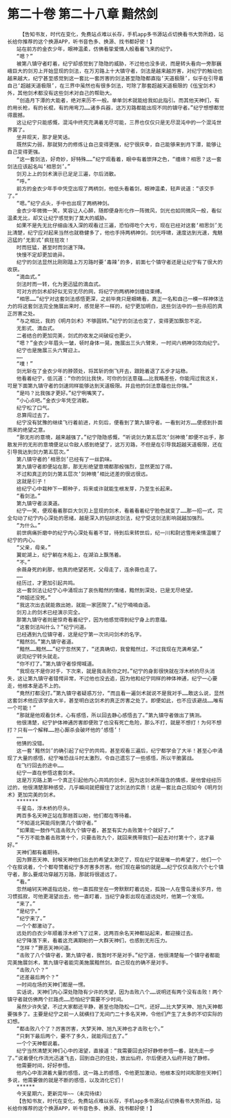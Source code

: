 # 第二十卷 第二十八章 黯然剑
        【告知书友，时代在变化，免费站点难以长存，手机app多书源站点切换看书大势所趋，站长给你推荐的这个换源APP，听书音色多、换源、找书都好使！】
       站在前方的金衣少年，眼神温柔，仿佛看挚爱情人般看着飞来的纪宁。
       “嗯？”
       被第八镇守者盯着，纪宁却感觉到了隐隐的威胁，不过他也没多说，而是转头看向一旁那巍峨巨大的剑刃上开始显现的剑法，在万刃路上十大镇守者，剑法是越来越厉害，对纪宁的触动也越来越大，纪宁甚至感觉到这一套比一套厉害的剑法甚至隐隐都直指‘天道极限’，似乎在引导着自己‘超越天道极限’，在三界中虽然也有很多剑法，可除了那套超越天道极限的《伍宝剑术》外，其他剑术都没有这些剑术对自己的帮助大。
       “创造月下潭的大能者，绝对来历不一般。单单剑术就能给我如此指引。而其他天神们，有的用长枪，有的长棍，有的用弯刀……诸多兵器，这万刃路都能出现不同的镇守者。”纪宁想想都觉得震撼。
       这让纪宁只能感慨，混沌中终究充满着无尽可能，三界也仅仅只是无尽混沌中的一个混沌世界罢了。
       坐井观天，那才是笑话。
       既然实力弱，那就努力的修炼让自己变得更强，纪宁很庆幸，自己能够来到月下潭，能够让自己变得更强。
       “这一套剑法，好奇妙，好特殊……”纪宁观看着，眼中有着崇拜之色，“缠绵？相思？这一套剑法应该起名叫‘相思剑’。”
       剑刃上上的剑术演示已足足三遍，尔后消散。
       “呼。”
       前方的金衣少年手中凭空出现了两柄剑，他低头看着剑，眼神温柔，轻声说道：“该交手了。”
       “嗯。”纪宁点头，手中也出现了两柄神剑。
       金衣少年微微一笑，笑容让人心醉，随即便身形化作一阵微风，剑光也如同微风一般，看似温柔无比，却又让纪宁感觉到了莫大的威胁。
       如果不是先无比仔细由浅入深的观看过三遍，恐怕得吃个大亏，现在已经对这套‘相思剑’无比清楚，纪宁应对起来当然也就稳健多了，他也手持两柄神剑，剑光呼啸，速度达到光速，鬼魅迅猛的‘无影式’疯狂狂攻！
       时而狂猛，甚至时而剑速下降。
       快慢不定却更加诡异。
       纪宁的剑法显然比刚刚踏上万刃路时要‘毒辣’的多，前面七个镇守者还是让纪宁有了很大的收获。
       “滴血式。”
       剑法时而一转，化为更迅猛的滴血式。
       可对方的剑术却好似无穷无尽的网，将纪宁的两柄神剑缠绕束缚。
       “相思……”纪宁对这套剑法感悟更深，之前毕竟只是眼睛看，真正一名和自己一模一样神体法力的将这套剑法完全施展出来时，感觉是不一样的，纪宁更加明白，这些剑法中的一些杀招的真正厉害之处。
       “与之相比，我的《明月剑术》不够圆转。”纪宁的剑法也变了，变得更加飘忽不定。
       无影式、滴血式。
       二者结合的更加完美，剑式的收发之间破绽也更少。
       “嗯？”金衣少年眉头一皱，顿时身体一晃，施展出三头六臂来，一时间六柄神剑攻向纪宁。
       纪宁也是施展三头六臂迎上。
       ……
       “噗！”
       剑光斩在了金衣少年的脖颈处，将其斩的倒飞开去，踉跄着退了五步才站稳。
       他看着纪宁，低沉道：“你的剑比我快，可你的剑法意蕴……比我略差些，你能闯过我这关，可是下面第九镇守者的剑速同样能够达到天道极限。并且他的剑法意蕴也比你强。”
       “是吗？比我强才更好。”纪宁咧嘴笑了。
       “小心点吧。”金衣少年凭空消散。
       纪宁松了口气。
       总算闯过去了。
       纪宁没有犹豫的继续飞行着前进，片刻后，便看到了第九镇守者。一看到对方……便感到扑面而来的绝望之意。
       “那无形的意境，越来越强了。”纪宁隐隐感慨，“听说剑力第五层次‘剑神境’即便不出手，那散发开的无形的意境便足以令敌人感到绝望了，这万刃路，不但是在引导我超越天道极限，还在引导我达到剑力第五层次。”
       第八镇守者的‘相思剑’已经有了一丝韵味。
       第九镇守者即便站在那，那无形绝望意境都那般强烈，显然更加了得。
       不过和真正的剑力第五层次‘剑神境’相比还差的很远很远。
       这就是引子！
       给纪宁心中栽种下一颗种子，将来或许就能生根发芽，乃至生长起来。
       “看剑法。”
       第九镇守者淡漠道。
       纪宁一笑，便观看着那巨大剑刃上显现的剑术，看着看着纪宁脸色就变了……那一招一式，完全勾动了纪宁内心深处的思绪，越是深入的钻研这剑法，纪宁受这剑法影响就越加强烈。
       “为什么。”
       前世病痛折磨中的纪宁内心深处有着不甘，待到后来转世后，纪一川和尉迟雪用亲情温暖了纪宁的内心。
       “父亲，母亲。”
       翼蛇湖上，纪宁躺在木船上，在湖泊上飘荡着。
       “不。”
       余薇身死的刹那，他真的绝望若死，父母走了，连余薇也走了。
       ……
       经历过，才更加引起共鸣。
       这一套剑法让纪宁心中涌现出了哀伤黯然的情绪，黯然到深处，已是无尽绝望。
       “师姐还没死。”
       “我这次出去就能救出她，就能一家团聚了。”纪宁喃喃自语。
       剑刃上的剑术已经演示完全。
       那第九镇守者则是惊奇看着纪宁，因为他感觉得到纪宁身上的意蕴。
       “这套剑法叫什么？”纪宁问道。
       已经遇到九位镇守者，这是纪宁第一次讯问剑术的名字。
       “黯然剑。”第九镇守者道。
       “黯然……黯然……”纪宁忽然笑了，“还真确切，我曾黯然过，不过我现在充满希望。”
       说完纪宁转头就走。
       “你不打了。”第九镇守者惊愕喊道。
       “我现在不是你对手，下次来，就是我击败你之时。”纪宁的身影很快就在浮木桥的尽头消失，这让第九镇守者错愕异常，不过他也没去追，因为他和纪宁同样的神体神通，纪宁一心要走，他根本是追不上的。
       “竟然打都没打。”第九镇守者疑惑万分，“而且看一遍剑术就说不是我对手……敢这么说，显然这套剑术他应该学会大半，甚至明白这剑术的真正厉害之处了。即便如此，也不应该避战……唯有一个可能！”
       “那就是他观看剑术，心有感悟，所以回去静心感悟去了。”第九镇守者做出了猜测。
       他很清楚，纪宁护体神通厉害即便败了也没有死亡危险，那么不打，就是不想打！为何不想打？只有一个解释……担心厮杀会破坏他的‘感悟’！
       ……
       他猜的没错。
       这一套‘黯然剑’的确引起了纪宁的共鸣，甚至观看三遍后，纪宁都学会了大半！甚至心中涌现了大量的感悟，纪宁唯恐战斗时太激烈，令自己遗忘了一些感悟，所以干脆罢战。
       在飞行回去的途中……
       纪宁一直在参悟这套剑术。
       这是万刃路上第一个真正引起他内心共鸣的剑术，因为这剑术所蕴含的情感，是他曾经经历过的，他很清楚那种感受，几乎瞬间就把握住了这剑法的实质！这是一套比自己现如今《明月剑术》更加完美的剑术。
       *******
       千星岛，浮木桥的尽头。
       两百多名天神正站在那翘首以盼，他们都在等待着。
       “不知道北冥能闯到第几个镇守者。”
       “如果能一鼓作气连击败九个镇守者，甚至有实力击败第十个就好了。”
       “千万不能急着击败第十个，只要击败九个，就回来携带我们一起去对付第十个，这才最好。”
       天神们都有着期待。
       因为罪恶天神、封喉天神他们出去的希望太渺茫了，现在纪宁就是唯一的希望了，他们一个个在叙说着，个个都夸赞着纪宁多厉害多厉害。他们现在最怕的就是……纪宁仅仅击败六个七个镇守者，那么要成功穿越万刃路，那就将很遥远了。
       “看。”
       忽然岫轲天神遥指远处，他一直孤寂坐在一旁默默盯着远处，孤独一人在雪岛漫长岁月，他习惯孤寂，可他更渴望出去，他一直盯着，当纪宁身影出现在遥远处时，他第一个发现。
       “来了。”
       “是纪宁。”
       “纪宁来了。”
       一个个都激动了。
       远处的白衣少年顺着浮木桥飞了过来，这两百余名天神都站起来，都迎接过去。
       纪宁降落下来，看着这充满期盼的一大群天神们，也感到无形压力。
       “怎样？”罪恶天神问道。
       “击败了八个镇守者，第九镇守者，我暂时不是对手。”纪宁道，他很清楚每一个镇守者都能完美施展剑术，第九镇守者能完美施展黯然剑，自己现在的确不是对手。
       “击败八个？”
       “还差最后两个？”
       一时间在场的天神们都是一愣。
       实话说，天神们内心深处隐隐有少许的失望，因为击败八个……说明还有两个没有击败！两个镇守者就仿佛两个拦路虎……恐怕纪宁需要不少时间。
       虽然少许失望，不过大家都还平静，甚至也隐隐松一口气，还好……比大梦天神、旭九天神都要强多了。主要是纪宁之前一人就横扫了无间门二十多名天神，令他们产生了太多的不切实际的幻想。
       “都击败八个了？厉害厉害，大梦天神、旭九天神也才击败七个。”
       “只剩下最后两个，要不了多久，就能闯过去了。”
       一个个天神都说着。
       纪宁当然清楚天神们心中的渴望，直接道：“我需要回去好好静修参悟一番，就先走一步了。”说着便化作流光迅速飞去，回到自己的住处，放出仙府，尔后便进入仙府开始了静修。
       他需要时间，好好参悟。
       他内心中澎湃着大量的感悟，这一路上的感悟，令他更加激动，他根本没时间和那些天神们多说，他需要做的就是不断的感悟，以及消化它们！
       ******
       今天星期六，更新完毕~~（未完待续）
       【告知书友，时代在变化，免费站点难以长存，手机app多书源站点切换看书大势所趋，站长给你推荐的这个换源APP，听书音色多、换源、找书都好使！】